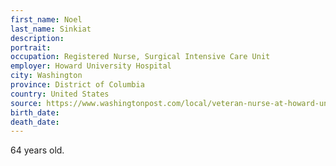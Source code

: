 ```yaml
---
first_name: Noel
last_name: Sinkiat
description: 
portrait: 
occupation: Registered Nurse, Surgical Intensive Care Unit
employer: Howard University Hospital
city: Washington
province: District of Columbia
country: United States
source: https://www.washingtonpost.com/local/veteran-nurse-at-howard-university-hospital-dies-of-covid-19-family-says/2020/04/02/eb6515ee-7445-11ea-85cb-8670579b863d_story.html
birth_date: 
death_date: 
---
```


64 years old.